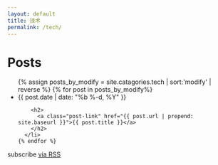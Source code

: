 ```yaml
---
layout: default
title: 技术
permalink: /tech/
---
```


<div class="home">

  <h1 class="page-heading">Posts</h1>

  <ul class="post-list">
  {% assign posts_by_modify = site.catagories.tech | sort:'modify' | reverse %}
    {% for post in posts_by_modify%}
      <li>
        <span class="post-meta">{{ post.date | date: "%b %-d, %Y" }}</span>

        <h2>
          <a class="post-link" href="{{ post.url | prepend: site.baseurl }}">{{ post.title }}</a>
        </h2>
      </li>
    {% endfor %}
  </ul>

  <p class="rss-subscribe">subscribe <a href="{{ "/feed.xml" | prepend: site.baseurl }}">via RSS</a></p>

</div>
